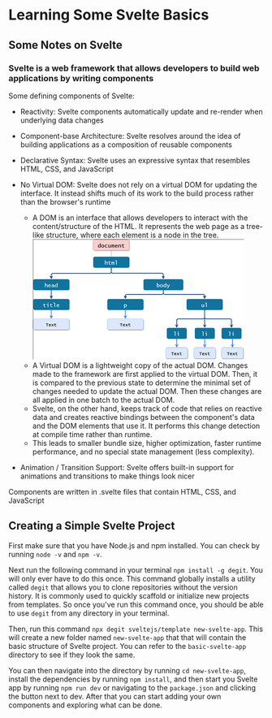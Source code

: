 # Learning Some Svelte Basics

## Some Notes on Svelte

### Svelte is a web framework that allows developers to build web applications by writing components

Some defining components of Svelte:

- Reactivity: Svelte components automatically update and re-render when underlying data changes
- Component-base Architecture: Svelte resolves around the idea of building applications as a composition of 
reusable components
- Declarative Syntax: Svelte uses an expressive syntax that resembles HTML, CSS, and JavaScript
- No Virtual DOM: Svelte does not rely on a virtual DOM for updating the interface. It instead shifts
much of its work to the build process rather than the browser's runtime

  - A DOM is an interface that allows developers to interact with the content/structure of the HTML.
It represents the web page as a tree-like structure, where each element is a node in the tree.
![img.png](img.png)
  - A Virtual DOM is a lightweight copy of the actual DOM. Changes made to the framework are first applied
to the virtual DOM. Then, it is compared to the previous state to determine the minimal set of changes needed
to update the actual DOM. Then these changes are all applied in one batch to the actual DOM.
  - Svelte, on the other hand, keeps track of code that relies on reactive data and creates reactive bindings 
between the component's data and the DOM elements that use it. It performs this change detection at compile time
rather than runtime.
  - This leads to smaller bundle size, higher optimization, faster runtime performance, and no special state
management (less complexity).
- Animation / Transition Support: Svelte offers built-in support for animations and transitions to make things look nicer

Components are written in .svelte files that contain HTML, CSS, and JavaScript

## Creating a Simple Svelte Project

First make sure that you have Node.js and npm installed. You can check by running `node -v` and `npm -v`. 

Next run the following command in your terminal `npm install -g degit`. You will only ever have to do this once. This
command globally installs a utility called `degit` that allows you to clone repositories without the version history. 
It is commonly used to quickly scaffold or initialize new projects from templates. So once you've run this command once,
you should be able to use `degit` from any directory in your terminal.

Then, run this command `npx degit sveltejs/template new-svelte-app`. This will create a new folder named `new-svelte-app` that 
that will contain the basic structure of Svelte project. You can refer to the `basic-svelte-app` directory to see if they
look the same.

You can then navigate into the directory by running `cd new-svelte-app`, install the dependencies by running `npm install`, 
and then start you Svelte app by running `npm run dev` or navigating to the `package.json` and clicking the button next 
to dev. After that you can start adding your own components and exploring what can be done.
